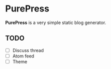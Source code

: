 # PurePress

**PurePress** is a very simple static blog generator.

## TODO

- [ ] Discuss thread
- [ ] Atom feed
- [ ] Theme
